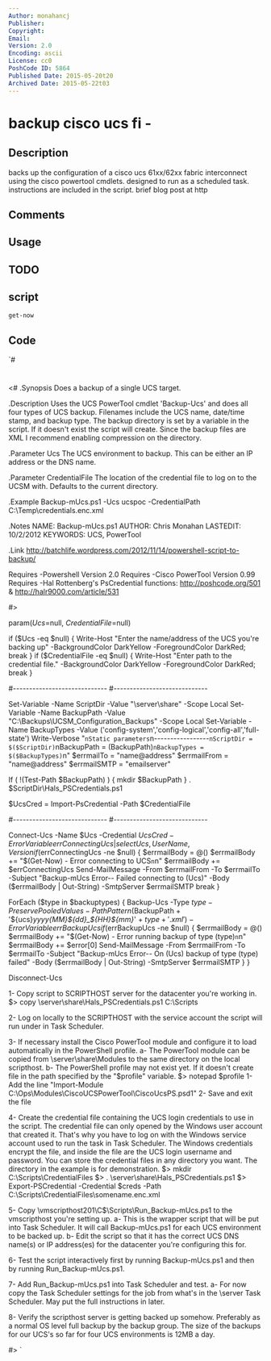 ```yaml
---
Author: monahancj
Publisher: 
Copyright: 
Email: 
Version: 2.0
Encoding: ascii
License: cc0
PoshCode ID: 5864
Published Date: 2015-05-20t20
Archived Date: 2015-05-22t03
---
```


# backup cisco ucs fi - 

## Description

backs up the configuration of a cisco ucs 61xx/62xx fabric interconnect using the cisco powertool cmdlets.  designed to run as a scheduled task.  instructions are included in the script.  brief blog post at http

## Comments



## Usage



## TODO



## script

`get-now`

## Code

`#
 #
 <#
 .Synopsis
    Does a backup of a single UCS target.
    
 .Description
    Uses the UCS PowerTool cmdlet 'Backup-Ucs' and does all four types of UCS backup.
    Filenames include the UCS name, date/time stamp, and backup type.
    The backup directory is set by a variable in the script.  If it doesn't exist the script will create.  Since the backup files are XML I recommend enabling compression on the directory.
 
 .Parameter Ucs
     The UCS environment to backup.  This can be either an IP address or the DNS name.
 	
 .Parameter CredentialFile
     The location of the credential file to log on to the UCSM with.  Defaults to the current directory.
 
 .Example
  	Backup-mUcs.ps1 -Ucs ucspoc -CredentialPath C:\Temp\credentials.enc.xml
 
 .Notes
     NAME: Backup-mUcs.ps1
     AUTHOR: Chris Monahan
     LASTEDIT: 10/2/2012
     KEYWORDS: UCS, PowerTool
 
 .Link
     http://batchlife.wordpress.com/2012/11/14/powershell-script-to-backup/
 
 Requires -Powershell Version 2.0
 Requires -Cisco PowerTool Version 0.99
 Requires -Hal Rottenberg's PsCredential functions: http://poshcode.org/501 & http://halr9000.com/article/531
 
 #>
 
 
 
 param($Ucs=$null, $CredentialFile=$null)
 
 if ($Ucs -eq $null)            { Write-Host "Enter the name/address of the UCS you're backing up" -BackgroundColor DarkYellow -ForegroundColor DarkRed; break }
 if ($CredentialFile -eq $null) { Write-Host "Enter path to the credential file." -BackgroundColor DarkYellow -ForegroundColor DarkRed; break }
 
 
 #-----------------------------
 #-----------------------------
 
 Set-Variable -Name ScriptDir   -Value "\\server\share" -Scope Local
 Set-Variable -Name BackupPath  -Value "C:\Backups\UCSM_Configuration_Backups" -Scope Local
 Set-Variable -Name BackupTypes -Value ('config-system','config-logical','config-all','full-state')
 Write-Verbose "`nStatic parameters`n-----------------`nScriptDir = $($ScriptDir)`nBackupPath = $($BackupPath)`nBackupTypes = $($BackupTypes)`n"
 $errmailTo = "name@address"
 $errmailFrom = "name@address"
 $errmailSMTP = "emailserver"
 
 If ( !(Test-Path $BackupPath) ) { mkdir $BackupPath }
 . $ScriptDir\Hals_PSCredentials.ps1
 
 
 $UcsCred = Import-PsCredential -Path $CredentialFile
 
 
 #-----------------------------
 #-----------------------------
 
 Connect-Ucs -Name $Ucs -Credential $UcsCred  -ErrorVariable errConnectingUcs| select Ucs,UserName,Version
 if ($errConnectingUcs -ne $null) {
 	$errmailBody = @()
     $errmailBody += "$(Get-Now) - Error connecting to UCS`n`n"
     $errmailBody += $errConnectingUcs
     Send-MailMessage  -From $errmailFrom -To $errmailTo -Subject "Backup-mUcs Error-- Failed connecting to $($Ucs)" -Body ($errmailBody | Out-String) -SmtpServer $errmailSMTP
 	break
 }
 
 ForEach ($type in $backuptypes) {
 	Backup-Ucs -Type $type  -PreservePooledValues -PathPattern ($BackupPath + '\${ucs}_${yyyy}${MM}${dd}_${HH}${mm}_' + $type + '.xml') -ErrorVariable errBackupUcs
 	if ($errBackupUcs -ne $null) {
 		$errmailBody = @()
 		$errmailBody += "$(Get-Now) - Error running backup of type $($type)`n`n"
 		$errmailBody += $error[0]
 		Send-MailMessage  -From $errmailFrom -To $errmailTo -Subject "Backup-mUcs Error-- On $($Ucs) backup of type $($type) failed" -Body ($errmailBody | Out-String) -SmtpServer $errmailSMTP
 	}
 }
 
 Disconnect-Ucs
 
 
 
 1- Copy script to SCRIPTHOST server for the datacenter you're working in.
   $> copy \\server\share\Hals_PSCredentials.ps1 C:\Scripts
 
 2- Log on locally to the SCRIPTHOST with the service account the script will run under in Task Scheduler.
 
 3- If necessary install the Cisco PowerTool module and configure it to load automatically in the PowerShell profile.
   a- The PowerTool module can be copied from \\server\share\Modules to the same directory on the local scripthost.
   b- The PowerShell profile may not exist yet.  If it doesn't create file in the path specified by the "$profile" variable.
     $> notepad $profile
 	1- Add the line "Import-Module C:\Ops\Modules\CiscoUCSPowerTool\CiscoUcsPS.psd1"
 	2- Save and exit the file
 	
 4- Create the credential file containing the UCS login credentials to use in the script.  The credential file can only opened by the Windows user account that created it.  That's why you have to log on with the Windows service account used to run the task in Task Scheduler.  The Windows credentials encrypt the file, and inside the file are the UCS login username and password.  You can store the credential files in any directory you want.  The directory in the example is for demonstration.
   $> mkdir C:\Scripts\CredentialFiles
   $> . \\server\share\Hals_PSCredentials.ps1
   $> Export-PSCredential -Credential $creds -Path C:\Scripts\CredentialFiles\somename.enc.xml
 
 5- Copy \\vmscripthost201\C$\Scripts\Run_Backup-mUcs.ps1 to the vmscripthost you're setting up.
   a- This is the wrapper script that will be put into Task Scheduler.  It will call Backup-mUcs.ps1 for each UCS environment to be backed up.
   b- Edit the script so that it has the correct UCS DNS name(s) or IP address(es) for the datacenter you're configuring this for.
 
 6- Test the script interactively first by running Backup-mUcs.ps1 and then by running Run_Backup-mUcs.ps1.
 
 7- Add Run_Backup-mUcs.ps1 into Task Scheduler and test.
   a- For now copy the Task Scheduler settings for the job from what's in the \\server Task Scheduler.  May put the full instructions in later.
 
 8- Verify the scripthost server is getting backed up somehow.  Preferably as a normal OS level full backup by the backup group.  The size of the backups for our UCS's so far for four UCS environments is 12MB a day.
 
 #>
`


